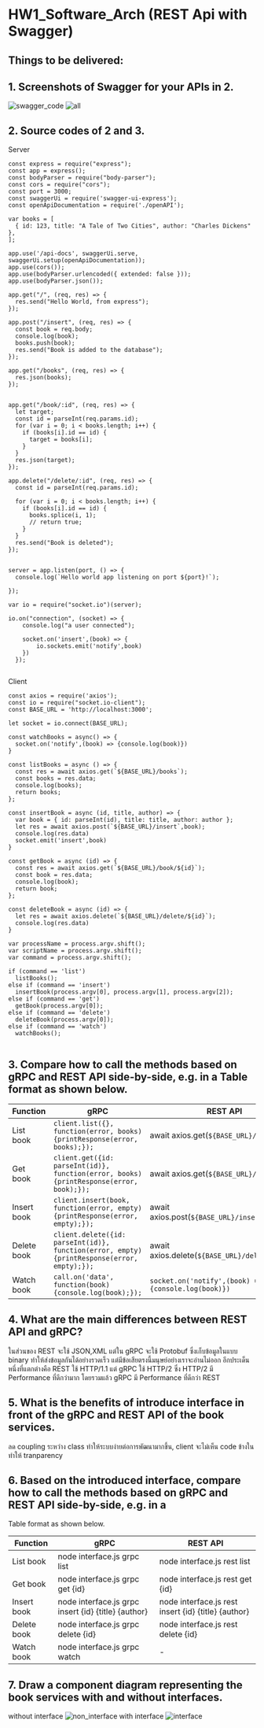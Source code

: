 # HW1_Software_Arch (REST Api with Swagger)
## Things to be delivered:
## 1. Screenshots of Swagger for your APIs in 2. 
![swagger_code](https://github.com/2110521-2563-1-Software-Architecture/Neuk_mai_aok_assignment1/blob/master/photo/q1/swagger_code.png)
![all](https://github.com/2110521-2563-1-Software-Architecture/Neuk_mai_aok_assignment1/blob/master/photo/q1/all.png)
## 2. Source codes of 2 and 3.

Server
```
const express = require("express");
const app = express();
const bodyParser = require("body-parser");
const cors = require("cors");
const port = 3000;
const swaggerUi = require('swagger-ui-express');
const openApiDocumentation = require('./openAPI');

var books = [
  { id: 123, title: "A Tale of Two Cities", author: "Charles Dickens" },
];

app.use('/api-docs', swaggerUi.serve, swaggerUi.setup(openApiDocumentation));
app.use(cors());
app.use(bodyParser.urlencoded({ extended: false }));
app.use(bodyParser.json());

app.get("/", (req, res) => {
  res.send("Hello World, from express");
});

app.post("/insert", (req, res) => {
  const book = req.body;
  console.log(book);
  books.push(book);
  res.send("Book is added to the database");
});

app.get("/books", (req, res) => {
  res.json(books);
});


app.get("/book/:id", (req, res) => {
  let target;
  const id = parseInt(req.params.id);
  for (var i = 0; i < books.length; i++) {
    if (books[i].id == id) {
      target = books[i];
    }
  }
  res.json(target);
});

app.delete("/delete/:id", (req, res) => {
  const id = parseInt(req.params.id);

  for (var i = 0; i < books.length; i++) {
    if (books[i].id == id) {
      books.splice(i, 1);
      // return true;
    }
  }
  res.send("Book is deleted");
});


server = app.listen(port, () => {
  console.log(`Hello world app listening on port ${port}!`);

});

var io = require("socket.io")(server);

io.on("connection", (socket) => {
    console.log("a user connected");

    socket.on('insert',(book) => {
        io.sockets.emit('notify',book)
    })
  });
  
```
Client 
```
const axios = require('axios');
const io = require("socket.io-client");
const BASE_URL = 'http://localhost:3000';

let socket = io.connect(BASE_URL);

const watchBooks = async() => {
  socket.on('notify',(book) => {console.log(book)})
}

const listBooks = async () => {
  const res = await axios.get(`${BASE_URL}/books`);
  const books = res.data;
  console.log(books);
  return books;
};

const insertBook = async (id, title, author) => {
  var book = { id: parseInt(id), title: title, author: author };
  let res = await axios.post(`${BASE_URL}/insert`,book);
  console.log(res.data)
  socket.emit('insert',book)
}

const getBook = async (id) => {
  const res = await axios.get(`${BASE_URL}/book/${id}`);
  const book = res.data;
  console.log(book);
  return book;
};

const deleteBook = async (id) => {
  let res = await axios.delete(`${BASE_URL}/delete/${id}`);
  console.log(res.data)
}

var processName = process.argv.shift();
var scriptName = process.argv.shift();
var command = process.argv.shift();

if (command == 'list')
  listBooks();
else if (command == 'insert')
  insertBook(process.argv[0], process.argv[1], process.argv[2]);
else if (command == 'get')
  getBook(process.argv[0]);
else if (command == 'delete')
  deleteBook(process.argv[0]);
else if (command == 'watch')
  watchBooks();
  
```
## 3. Compare how to call the methods based on gRPC and REST API side-by-side, e.g. in a Table format as shown below.

| Function     | gRPC         | REST API   |
| ---          |     ---      |     ---    |
| List book    |  `client.list({}, function(error, books) {printResponse(error, books);});`                     | await axios.get(`${BASE_URL}/books`);   |
| Get book    |  `client.get({id: parseInt(id)}, function(error, books) {printResponse(error, book);});`        | await axios.get(`${BASE_URL}/book/{id}`);   |
| Insert book  | `client.insert(book, function(error, empty) {printResponse(error, empty);});`                  | await axios.post(`${BASE_URL}/insert`,book);   |
| Delete book  | `client.delete({id: parseInt(id)}, function(error, empty) {printResponse(error, empty);});`    | await axios.delete(`${BASE_URL}/delete/${id}`);|
| Watch book   | `call.on('data', function(book) {console.log(book);});`       | `socket.on('notify',(book) => {console.log(book)})`   |

## 4. What are the main differences between REST API and gRPC?

  ในส่วนของ REST จะใช้ JSON,XML แต่ใน gRPC จะใช้ Protobuf ซึ่งเก็บข้อมูลในแบบ binary ทำให้ส่งข้อมูลกันได้อย่างรวดเร็ว แต่มีข้อเสียตรงนี้มนุษย์อย่างเราจะอ่านไม่ออก อีกประเด็นหนึ่งที่แตกต่างคือ REST ใช้ HTTP/1.1 แต่ gRPC ใช้ HTTP/2 ซึ่ง HTTP/2 มี Performance ที่ดีกว่ามาก โดยรวมแล้ว gRPC มี Performance ที่ดีกว่า REST 
  
## 5. What is the benefits of introduce interface in front of the gRPC and REST API of the book services.
  ลด coupling ระหว่าง class ทำให้ระบบง่ายต่อการพัฒนามากขึ้น, client จะไม่เห็น code ข้างในทำให้ tranparency
## 6. Based on the introduced interface, compare how to call the methods based on gRPC and REST API side-by-side, e.g. in a
Table format as shown below. 

| Function     | gRPC         | REST API   |
| ---          |     ---      |     ---    |
| List book    | node interface.js grpc list   | node interface.js rest list |
| Get book    | node interface.js grpc get {id}    | node interface.js rest get {id} |
| Insert book  | node interface.js grpc insert {id} {title} {author}     | node interface.js rest insert {id} {title} {author}  |
| Delete book  | node interface.js grpc delete {id}     | node interface.js rest delete {id}   |
| Watch book   | node interface.js grpc watch     |  -  |

## 7. Draw a component diagram representing the book services with and without interfaces. 
without interface
![non_interface](https://github.com/2110521-2563-1-Software-Architecture/Neuk_mai_aok_assignment1/blob/master/photo/q1/non_interface.png)
with interface
![interface](https://github.com/2110521-2563-1-Software-Architecture/Neuk_mai_aok_assignment1/blob/master/photo/q1/interface.png)
